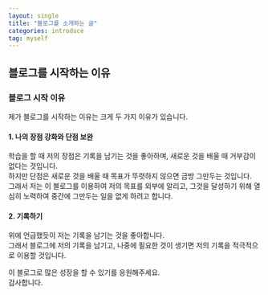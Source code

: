 ```yaml
---
layout: single
title: "블로그를 소개하는 글"
categories: introduce
tag: myself
---
```


## 블로그를 시작하는 이유

### 블로그 시작 이유

제가 블로그를 시작하는 이유는 크게 두 가지 이유가 있습니다.

#### 1. 나의 장점 강화와 단점 보완

학습을 할 때 저의 장점은 기록을 남기는 것을 좋아하며, 새로운 것을 배울 때 거부감이 없다는 것입니다.  
하지만 단점은 새로운 것을 배울 때 목표가 뚜렷하지 않으면 금방 그만두는 것입니다.  
그래서 저는 이 블로그를 이용하여 저의 목표를 외부에 알리고, 그것을 달성하기 위해 열심히 노력하여 중간에 그만두는 일을 없게 하려고 합니다.

#### 2. 기록하기

위에 언급했듯이 저는 기록을 남기는 것을 좋아합니다.  
그래서 블로그에 저의 기록을 남기고, 나중에 필요한 것이 생기면 저의 기록을 적극적으로 이용할 것입니다.

이 블로그로 많은 성장을 할 수 있기를 응원해주세요.  
감사합니다.